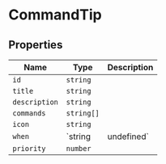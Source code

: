# CommandTip

## Properties

| Name | Type | Description |
|------|------|-------------|
| `id` | `string` |  |
| `title` | `string` |  |
| `description` | `string` |  |
| `commands` | `string[]` |  |
| `icon` | `string` |  |
| `when` | `string | undefined` |  |
| `priority` | `number` |  |


